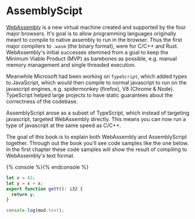 # AssemblyScipt

[WebAssembly](https://webassembly.github.io/spec) is a new virtual machine created and supported by the four major browsers.  It's goal is to allow programming languages originally meant to compile to native assembly to run in the browser.  Thus the first major compilers to `.wasm` (the binary format), were for C/C++ and Rust.  WebAssembly's initial successes stemmed from a goal to keep the Minimum Viable Product (MVP) as barebones as possible, e.g. manual memory management and single threaded execution.

Meanwhile Microsoft had been working on `TypeScript`, which added types to JavaScript, which would then compile to normal javascript to run on the javascript engines, e.g. spidermonkey (firefox), V8 (Chrome & Node).  TypeScript helped large projects to have static guarantees about the correctness of the codebase.

AssemblyScript arose as a subset of TypeScript, which instead of targeting javascript, targeted WebAssembly directly.  This means you can now run a type of javascript at the same speed as C/C++.

The goal of this book is to explain both WebAssembly and AssemblyScript together.  Through out the book you'll see code samples like the one below.  In the first chapter these code samples will show the result of compiling to WebAssembly's text format.



{% console %}{% endconsole %}
```ts
let x = 42;
let y = x + x;
export function getY(): i32 {
  return y;
}
```
```js
console.log(mod.text);
```
